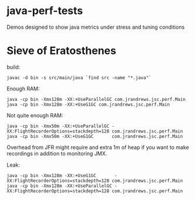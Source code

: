 # java-perf-tests
Demos designed to show java metrics under stress and tuning conditions

# Sieve of Eratosthenes
build:

    javac -d bin -s src/main/java `find src -name "*.java"`

Enough RAM:

    java -cp bin -Xmx128m -XX:+UseParallelGC com.jrandrews.jsc.perf.Main
    java -cp bin -Xmx128m -XX:+UseG1GC com.jrandrews.jsc.perf.Main

Not quite enough RAM:

    java -cp bin -Xmx50m -XX:+UseParallelGC -XX:FlightRecorderOptions=stackdepth=128 com.jrandrews.jsc.perf.Main
    java -cp bin -Xmx50m -XX:+UseG1GC       com.jrandrews.jsc.perf.Main

Overhead from JFR might require and extra 1m of heap if you want to make recordings in addition to monitoring JMX.

Leak:

    java -cp bin -Xmx128m -XX:+UseG1GC       -XX:FlightRecorderOptions=stackdepth=128 com.jrandrews.jsc.perf.Main
    java -cp bin -Xmx128m -XX:+UseParallelGC -XX:FlightRecorderOptions=stackdepth=128 com.jrandrews.jsc.perf.Main

